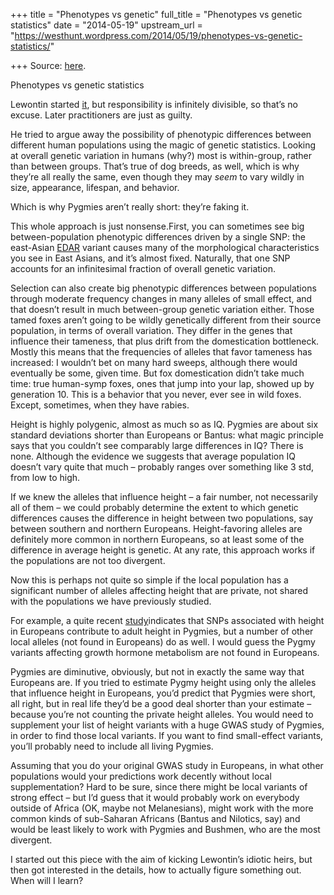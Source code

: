 +++
title = "Phenotypes vs genetic"
full_title = "Phenotypes vs genetic statistics"
date = "2014-05-19"
upstream_url = "https://westhunt.wordpress.com/2014/05/19/phenotypes-vs-genetic-statistics/"

+++
Source: [here](https://westhunt.wordpress.com/2014/05/19/phenotypes-vs-genetic-statistics/).

Phenotypes vs genetic statistics

Lewontin started
[it](https://westhunt.wordpress.com/2012/01/26/lewontins-argument/),
but responsibility is infinitely divisible, so that’s no excuse. Later
practitioners are just as guilty.

He tried to argue away the possibility of phenotypic differences between
different human populations using the magic of genetic statistics. 
Looking at overall genetic variation in humans (why?) most is
within-group, rather than between groups. That’s true of dog breeds, as
well, which is why they’re all really the same, even though they may
*seem* to vary wildly in size, appearance, lifespan, and behavior.

Which is why Pygmies aren’t really short: they’re faking it.

This whole approach is just nonsense.First, you can sometimes see big
between-population phenotypic differences driven by a single SNP: the
east-Asian [EDAR](https://westhunt.wordpress.com/2013/03/12/edar/)
variant causes many of the morphological characteristics you see in East
Asians, and it’s almost fixed. Naturally, that one SNP accounts for an
infinitesimal fraction of overall genetic variation.

Selection can also create big phenotypic differences between populations
through moderate frequency changes in many alleles of small effect, and
that doesn’t result in much between-group genetic variation either.
Those tamed foxes aren’t going to be wildly genetically different from
their source population, in terms of overall variation. They differ in
the genes that influence their tameness, that plus drift from the
domestication bottleneck. Mostly this means that the frequencies of
alleles that favor tameness has increased: I wouldn’t bet on many hard
sweeps, although there would eventually be some, given time. But fox
domestication didn’t take much time: true human-symp foxes, ones that
jump into your lap, showed up by generation 10. This is a behavior that
you never, ever see in wild foxes. Except, sometimes, when they have
rabies.

Height is highly polygenic, almost as much so as IQ. Pygmies are about
six standard deviations shorter than Europeans or Bantus: what magic
principle says that you couldn’t see comparably large differences in IQ?
There is none. Although the evidence we suggests that average
population IQ doesn’t vary quite that much – probably ranges over
something like 3 std, from low to high.

If we knew the alleles that influence height – a fair number, not
necessarily all of them – we could probably determine the extent to
which genetic differences causes the difference in height between two
populations, say between southern and northern Europeans.
Height-favoring alleles are definitely more common in northern
Europeans, so at least some of the difference in average height is
genetic. At any rate, this approach works if the populations are not too
divergent.

Now this is perhaps not quite so simple if the local population has a
significant number of alleles affecting height that are private, not
shared with the populations we have previously studied.

For example, a quite recent
[study](http://epigen3.mcgill-cihr-ig.ca/abstract/genetic-determination-and-evolution-of-adult-height-among-central-african-pygmies-and-their)indicates
that SNPs associated with height in Europeans contribute to adult height
in Pygmies, but a number of other local alleles (not found in Europeans)
do as well. I would guess the Pygmy variants affecting growth hormone
metabolism are not found in Europeans.

Pygmies are diminutive, obviously, but not in exactly the same way that
Europeans are. If you tried to estimate Pygmy height using only the
alleles that influence height in Europeans, you’d predict that Pygmies
were short, all right, but in real life they’d be a good deal shorter
than your estimate – because you’re not counting the private height
alleles. You would need to supplement your list of height variants with
a huge GWAS study of Pygmies, in order to find those local variants. If
you want to find small-effect variants, you’ll probably need to include
all living Pygmies.

Assuming that you do your original GWAS study in Europeans, in what
other populations would your predictions work decently without local
supplementation? Hard to be sure, since there might be local variants
of strong effect – but I’d guess that it would probably work on
everybody outside of Africa (OK, maybe not Melanesians), might work with
the more common kinds of sub-Saharan Africans (Bantus and Nilotics, say)
and would be least likely to work with Pygmies and Bushmen, who are the
most divergent.

I started out this piece with the aim of kicking Lewontin’s idiotic
heirs, but then got interested in the details, how to actually figure
something out. When will I learn?



























